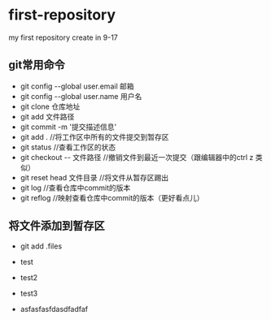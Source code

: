 # first-repository
my first repository create in 9-17

## git常用命令

- git config --global user.email 邮箱
- git config --global user.name 用户名
- git clone 仓库地址
- git add 文件路径
- git commit -m '提交描述信息'
- git add .     //将工作区中所有的文件提交到暂存区
- git status    //查看工作区的状态
- git checkout -- 文件路径      //撤销文件到最近一次提交（跟编辑器中的ctrl z 类似）
- git reset head 文件目录       //将文件从暂存区踢出
- git log       //查看仓库中commit的版本
- git reflog        //映射查看仓库中commit的版本（更好看点儿）

## 将文件添加到暂存区

- git add .files

- test

- test2

- test3

- asfasfasfdasdfadfaf